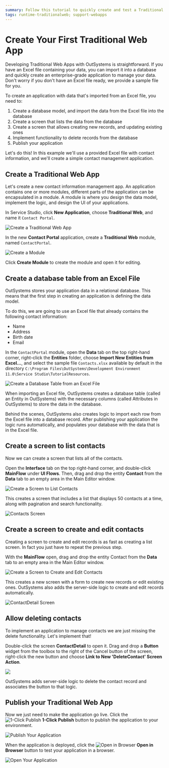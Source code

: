 ```yaml
---
summary: Follow this tutorial to quickly create and test a Traditional Web App example to manage contacts.
tags: runtime-traditionalweb; support-webapps
---
```


# Create Your First Traditional Web App

Developing Traditional Web Apps with OutSystems is straightforward. If you have an Excel file containing your data, you can import it into a database and quickly create an enterprise-grade application to manage your data. Don't worry if you don't have an Excel file ready, we provide a sample file for you.

To create an application with data that's imported from an Excel file, you need to:

1. Create a database model, and import the data from the Excel file into the database
2. Create a screen that lists the data from the database
3. Create a screen that allows creating new records, and updating existing ones
4. Implement functionality to delete records from the database
5. Publish your application

Let's do this! In this example we'll use a provided Excel file with contact information, and we'll create a simple contact management application.

## Create a Traditional Web App

Let's create a new contact information management app. An application contains one or more modules, different parts of the application can be encapsulated in a module. A module is where you design the data model, implement the logic, and design the UI of your applications.

In Service Studio, click **New Application**, choose **Traditional Web**, and name it `Contact Portal`.

![Create a Traditional Web App](images/create-web-01.png?width=600)

In the new **Contact Portal** application, create a **Traditional Web** module, named `ContactPortal`.

![Create a Module](images/create-web-02.png?width=900)

Click **Create Module** to create the module and open it for editing.

## Create a database table from an Excel File

OutSystems stores your application data in a relational database. This means that the first step in creating an application is defining the data model.

To do this, we are going to use an Excel file that already contains the following contact information:

* Name
* Address
* Birth date
* Email

In the `ContactPortal` module, open the **Data** tab on the top right-hand corner, right-click the **Entities** folder, choose **Import New Entities from Excel...**, and select the sample file `Contacts.xlsx` available by default in the directory `C:\Program Files\OutSystems\Development Environment 11.0\Service Studio\TutorialResources`.

![Create a Database Table from an Excel File](images/create-web-03.png?width=900)

When importing an Excel file, OutSystems creates a database table (called an Entity in OutSystems) with the necessary columns (called Attributes in OutSystems) to store the data in the database.

Behind the scenes, OutSystems also creates logic to import each row from the Excel file into a database record. After publishing your application the logic runs automatically, and populates your database with the data that is in the Excel file.

## Create a screen to list contacts

Now we can create a screen that lists all of the contacts.

Open the **Interface** tab on the top right-hand corner, and double-click **MainFlow** under **UI Flows**. Then, drag and drop the entity **Contact** from the **Data** tab to an empty area in the Main Editor window.

![Create a Screen to List Contacts](images/create-web-04.png?width=900)

This creates a screen that includes a list that displays 50 contacts at a time, along with pagination and search functionality.

![Contacts Screen](images/create-web-05.png?width=900)

## Create a screen to create and edit contacts

Creating a screen to create and edit records is as fast as creating a list screen. In fact you just have to repeat the previous step.

With the **MainFlow** open, drag and drop the entity Contact from the **Data** tab to an empty area in the Main Editor window.

![Create a Screen to Create and Edit Contacts](images/create-web-06.png?width=900)

This creates a new screen with a form to create new records or edit existing ones. OutSystems also adds the server-side logic to create and edit records automatically.

![ContactDetail Screen](images/create-web-07.png?width=900)

## Allow deleting contacts

To implement an application to manage contacts we are just missing the delete functionality. Let's implement that!

Double-click the screen **ContactDetail** to open it. Drag and drop a **Button** widget from the toolbox to the right of the Cancel button of the screen, right-click the new button and choose **Link to New 'DeleteContact' Screen Action**.

![](images/create-web-09.png?width=900)

OutSystems adds server-side logic to delete the contact record and associates the button to that logic.

## Publish your Traditional Web App

Now we just need to make the application go live. Click the ![1-Click Publish](../shared/icons-service-studio/publish.png) **1-Click Publish** button to publish the application to your environment.

![Publish Your Application](images/create-web-10.png?width=900)

When the application is deployed, click the ![Open in Browser](../shared/icons-service-studio/open-browser.png) **Open in Browser** button to test your application in a browser.

![Open Your Application](images/create-web-11.png?width=900)
